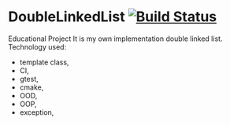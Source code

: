 
# DoubleLinkedList [![Build Status](https://travis-ci.com/szymonjanas/DoubleLinkedList.svg?branch=master)](https://travis-ci.com/szymonjanas/DoubleLinkedList)
Educational Project
It is my own implementation double linked list.
Technology used:
- template class,
- CI,
- gtest,
- cmake,
- OOD,
- OOP,
- exception,
